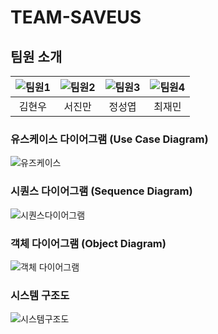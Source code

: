 # TEAM-SAVEUS

## 팀원 소개

| ![팀원1](https://github.com/user-attachments/assets/2d467a7d-0710-4b56-9b59-43bef43a110f) | ![팀원2](https://github.com/user-attachments/assets/f5faa30a-f1be-4861-80e6-d1d1f13ce9ab) | ![팀원3](https://github.com/user-attachments/assets/ebc5b92d-4322-4a6f-aeb8-609d407108a3) | ![팀원4](https://github.com/user-attachments/assets/4796c59a-1533-441d-81e0-e3a9f4c88f61) |
|:---:|:---:|:---:|:---:|
| 김현우 | 서진만 | 정성엽 | 최재민 |

### 유스케이스 다이어그램 (Use Case Diagram)
![유즈케이스](https://github.com/user-attachments/assets/43fa2e76-211d-4bb1-a90c-0413fcd26918)

### 시퀀스 다이어그램 (Sequence Diagram)
![시퀀스다이어그램](https://github.com/user-attachments/assets/2c1d930c-bf11-4221-b800-22003754a19a)

### 객체 다이어그램 (Object Diagram)
![객체 다이어그램](https://github.com/user-attachments/assets/96cb2929-f9b3-497e-94ca-796d1fbfc217)

### 시스템 구조도
![시스템구조도](https://github.com/user-attachments/assets/e9d4e8bc-6668-4b2d-b318-b33ef269ea43)





